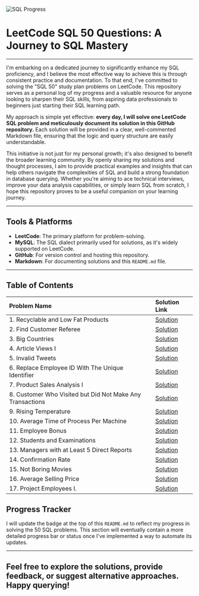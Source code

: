 ![SQL Progress](https://img.shields.io/badge/SQL%20Problems%20Solved-17%2F50-blue)

# LeetCode SQL 50 Questions: A Journey to SQL Mastery

-----

I'm embarking on a dedicated journey to significantly enhance my SQL proficiency, and I believe the most effective way to achieve this is through consistent practice and documentation. To that end, I've committed to solving the "SQL 50" study plan problems on LeetCode. This repository serves as a personal log of my progress and a valuable resource for anyone looking to sharpen their SQL skills, from aspiring data professionals to beginners just starting their SQL learning path.

My approach is simple yet effective: **every day, I will solve one LeetCode SQL problem and meticulously document its solution in this GitHub repository.** Each solution will be provided in a clear, well-commented Markdown file, ensuring that the logic and query structure are easily understandable.

This initiative is not just for my personal growth; it's also designed to benefit the broader learning community. By openly sharing my solutions and thought processes, I aim to provide practical examples and insights that can help others navigate the complexities of SQL and build a strong foundation in database querying. Whether you're aiming to ace technical interviews, improve your data analysis capabilities, or simply learn SQL from scratch, I hope this repository proves to be a useful companion on your learning journey.

-----

## Tools & Platforms

* **LeetCode**: The primary platform for problem-solving.
* **MySQL**: The SQL dialect primarily used for solutions, as it's widely supported on LeetCode.
* **GitHub**: For version control and hosting this repository.
* **Markdown**: For documenting solutions and this `README.md` file.

-----


## Table of Contents

| Problem Name                                | Solution Link                                        |
| :------------------------------------------ | :--------------------------------------------------- |
| 1.   Recyclable and Low Fat Products       | [Solution](https://github.com/Sudeb09/LeetCode-50-SQL-Q/blob/main/Recyclable%20and%20Low%20Fat%20Products.md) |
| 2.   Find Customer Referee                  | [Solution](https://github.com/Sudeb09/LeetCode-50-SQL-Q/blob/main/Find%20Customer%20Referee.md) |
| 3.   Big Countries                   | [Solution](https://github.com/Sudeb09/LeetCode-50-SQL-Q/blob/main/Big%20Countries.md) |
| 4.   Article Views I                   | [Solution](https://github.com/Sudeb09/LeetCode-50-SQL-Q/blob/main/Article%20Views%20I.md) |
| 5.   Invalid Tweets                  | [Solution](https://github.com/Sudeb09/LeetCode-50-SQL-Q/blob/main/Invalid%20Tweets.md)|
| 6.   Replace Employee ID With The Unique Identifier |[Solution](https://github.com/Sudeb09/LeetCode-50-SQL-Q/blob/main/Replace%20Employee%20Id%20With%20The%20Unique%20Identifier.md)|
| 7.   Product Sales Analysis I        | [Solution](https://github.com/Sudeb09/LeetCode-50-SQL-Q/blob/main/Product%20Sales%20Analysis%20I.md)|
| 8.    Customer Who Visited but Did Not Make Any Transactions       | [Solution](https://github.com/Sudeb09/LeetCode-50-SQL-Q/blob/main/Customer%20Who%20Visited%20but%20Did%20Not%20Make%20Any%20Transactions.md)|
| 9.    Rising Temperature              |     [Solution](https://github.com/Sudeb09/LeetCode-50-SQL-Q/blob/main/Rising%20Temperature.md)|
| 10.   Average Time of Process Per Machine   |[Solution](https://github.com/Sudeb09/LeetCode-50-SQL-Q/blob/main/Average%20Time%20of%20Process%20Per%20Machine.md)|
| 11.   Employee Bonus                  |[Solution](https://github.com/Sudeb09/LeetCode-50-SQL-Q/blob/main/Employee%20Bonus.md)|
| 12.   Students and Examinations        |[Solution](https://github.com/Sudeb09/LeetCode-50-SQL-Q/blob/main/Students%20and%20Examinations.md)|
| 13.  Managers with at Least 5 Direct Reports|  [Solution](https://github.com/Sudeb09/LeetCode-50-SQL-Q/blob/main/Managers%20with%20at%20Least%205%20Direct%20Reports.md)|
| 14.  Confirmation Rate                | [Solution](https://github.com/Sudeb09/LeetCode-50-SQL-Q/blob/main/Confirmation%20Rate.md)|
| 15.  Not Boring Movies                |[Solution](https://github.com/Sudeb09/LeetCode-50-SQL-Q/blob/main/Not%20Boring%20Movies.md)|
| 16.  Average Selling Price            |[Solution](https://github.com/Sudeb09/LeetCode-50-SQL-Q/blob/main/Average%20Selling%20Price.md)|
| 17.  Project Employees I.             |[Solution](https://github.com/Sudeb09/LeetCode-50-SQL-Q/blob/main/Project%20Employees%20I.md)|



## Progress Tracker

I will update the badge at the top of this `README.md` to reflect my progress in solving the 50 SQL problems.
This section will eventually contain a more detailed progress bar or status once I've implemented a way to automate its updates.

---

Feel free to explore the solutions, provide feedback, or suggest alternative approaches. Happy querying!
-----
